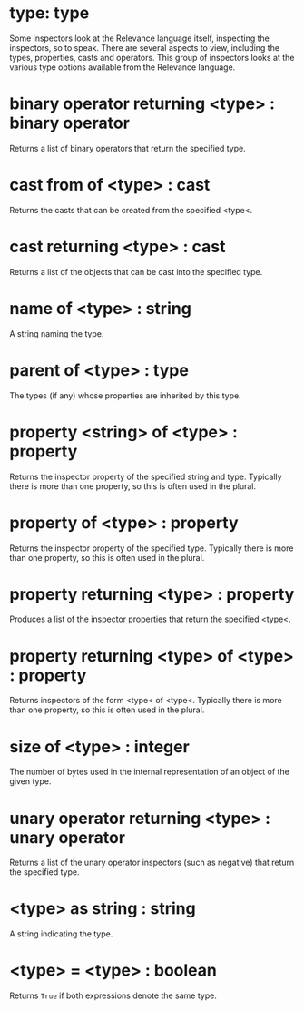 # type: type

Some inspectors look at the Relevance language itself, inspecting the inspectors, so to speak. There are several aspects to view, including the types, properties, casts and operators. This group of inspectors looks at the various type options available from the Relevance language.

# binary operator returning &lt;type&gt; : binary operator

Returns a list of binary operators that return the specified type.

# cast from of &lt;type&gt; : cast

Returns the casts that can be created from the specified &lt;type&lt;.

# cast returning &lt;type&gt; : cast

Returns a list of the objects that can be cast into the specified type.

# name of &lt;type&gt; : string

A string naming the type.

# parent of &lt;type&gt; : type

The types (if any) whose properties are inherited by this type.

# property &lt;string&gt; of &lt;type&gt; : property

Returns the inspector property of the specified string and type. Typically there is more than one property, so this is often used in the plural.

# property of &lt;type&gt; : property

Returns the inspector property of the specified type. Typically there is more than one property, so this is often used in the plural.

# property returning &lt;type&gt; : property

Produces a list of the inspector properties that return the specified &lt;type&lt;.

# property returning &lt;type&gt; of &lt;type&gt; : property

Returns inspectors of the form &lt;type&lt; of &lt;type&lt;. Typically there is more than one property, so this is often used in the plural.

# size of &lt;type&gt; : integer

The number of bytes used in the internal representation of an object of the given type.

# unary operator returning &lt;type&gt; : unary operator

Returns a list of the unary operator inspectors (such as negative) that return the specified type.

# &lt;type&gt; as string : string

A string indicating the type.

# &lt;type&gt; = &lt;type&gt; : boolean

Returns `True` if both expressions denote the same type.
